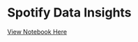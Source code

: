 # Spotify Data Insights
[View Notebook Here]([https://nbviewer.org/github/Abstract-Dex/spotify_data_insights/blob/main/main.ipynb])
